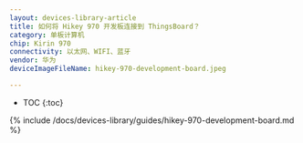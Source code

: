 ```yaml
---
layout: devices-library-article
title: 如何将 Hikey 970 开发板连接到 ThingsBoard？
category: 单板计算机
chip: Kirin 970
connectivity: 以太网、WIFI、蓝牙
vendor: 华为
deviceImageFileName: hikey-970-development-board.jpeg

---
```



* TOC
{:toc}

{% include /docs/devices-library/guides/hikey-970-development-board.md %}
